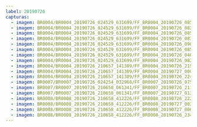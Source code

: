 ```yaml
---
label: 20190726
capturas:
  - imagem: BR0004/BR0004_20190726_024529_631699/FF_BR0004_20190726_085714_998_0572672.fits_maxpixel.jpg
  - imagem: BR0004/BR0004_20190726_024529_631699/FF_BR0004_20190726_082609_157_0529920.fits_maxpixel.jpg
  - imagem: BR0004/BR0004_20190726_024529_631699/FF_BR0004_20190726_085650_990_0572160.fits_maxpixel.jpg
  - imagem: BR0004/BR0004_20190726_024529_631699/FF_BR0004_20190726_083712_766_0545280.fits_maxpixel.jpg
  - imagem: BR0004/BR0004_20190726_024529_631699/FF_BR0004_20190726_090100_025_0578560.fits_maxpixel.jpg
  - imagem: BR0004/BR0004_20190726_024529_631699/FF_BR0004_20190726_085704_459_0572416.fits_maxpixel.jpg
  - imagem: BR0004/BR0004_20190726_024529_631699/FF_BR0004_20190726_040153_069_0129280.fits_maxpixel.jpg
  - imagem: BR0004/BR0004_20190726_024529_631699/FF_BR0004_20190726_082558_294_0529664.fits_maxpixel.jpg
  - imagem: BR0004/BR0004_20190726_210657_141309/FF_BR0004_20190726_215305_250_0068352.fits_maxpixel.jpg
  - imagem: BR0004/BR0004_20190726_210657_141309/FF_BR0004_20190727_000503_611_0263424.fits_maxpixel.jpg
  - imagem: BR0004/BR0004_20190726_210657_141309/FF_BR0004_20190726_224618_675_0147200.fits_maxpixel.jpg
  - imagem: BR0007/BR0007_20190726_024254_032968/FF_BR0007_20190726_075246_278_0556544.fits_maxpixel.jpg
  - imagem: BR0007/BR0007_20190726_210658_061341/FF_BR0007_20190726_211019_637_0005888.fits_maxpixel.jpg
  - imagem: BR0007/BR0007_20190726_210658_061341/FF_BR0007_20190727_013601_367_0483328.fits_maxpixel.jpg
  - imagem: BR0008/BR0008_20190726_210658_412226/FF_BR0008_20190726_222238_790_0061696.fits_maxpixel.jpg
  - imagem: BR0008/BR0008_20190726_210658_412226/FF_BR0008_20190727_002250_405_0158464.fits_maxpixel.jpg
  - imagem: BR0008/BR0008_20190726_210658_412226/FF_BR0008_20190727_000958_179_0147968.fits_maxpixel.jpg
  - imagem: BR0008/BR0008_20190726_210658_412226/FF_BR0008_20190726_234443_340_0127488.fits_maxpixel.jpg
---
```

